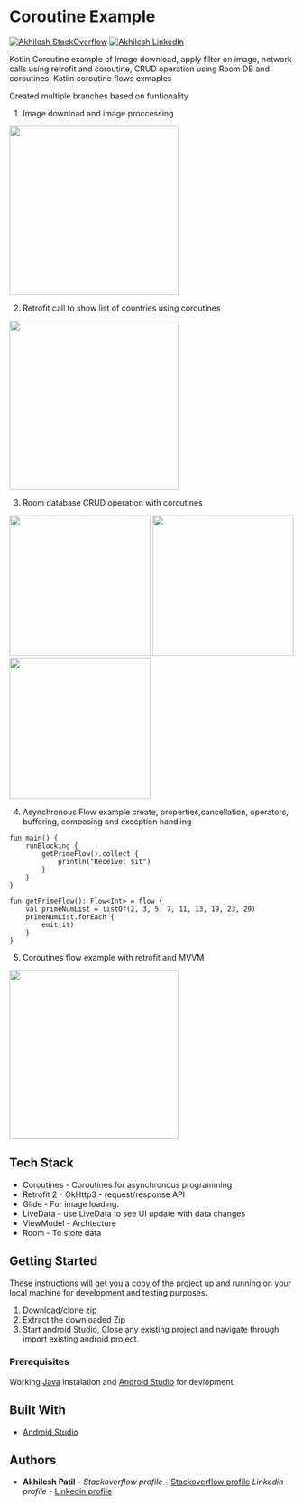 # Coroutine Example
[![Akhilesh StackOverflow](https://img.shields.io/badge/Akhilesh-StackOverflow-orange.svg?style=for-the-badge)](https://stackoverflow.com/users/1548824/akhilesh0707)
[![Akhilesh LinkedIn](https://img.shields.io/badge/Akhilesh-LinkedIn-blue.svg?style=for-the-badge)](https://www.linkedin.com/in/akhilesh0707/)

Kotlin Coroutine example of Image download, apply filter on image, network calls using retrofit and coroutine, CRUD operation using Room DB and coroutines, Kotlin coroutine flows exmaples

Created multiple branches based on funtionality

1. Image download and image proccessing
<img src="https://github.com/akhilesh0707/CoroutineExample/blob/master/previews/image_download_process.png" width="300">

2. Retrofit call to show list of countries using coroutines
<img src="https://github.com/akhilesh0707/CoroutineExample/blob/master/previews/retrofit_mvvm.png" width="300">

3. Room database CRUD operation with coroutines 

<img src="https://github.com/akhilesh0707/CoroutineExample/blob/master/previews/room_1.png" width="250"> <img src="https://github.com/akhilesh0707/CoroutineExample/blob/master/previews/room2.png" width="250"> <img src="https://github.com/akhilesh0707/CoroutineExample/blob/master/previews/room3.png" width="250">

4. Asynchronous Flow example create, properties,cancellation, operators, buffering, composing and exception handling 

```
fun main() {
    runBlocking {
        getPrimeFlow().collect {
            println("Receive: $it")
        }
    }
}

fun getPrimeFlow(): Flow<Int> = flow {
    val primeNumList = listOf(2, 3, 5, 7, 11, 13, 19, 23, 29)
    primeNumList.forEach {
        emit(it)
    }
}
```

5. Coroutines flow example with retrofit and MVVM
<img src="https://github.com/akhilesh0707/CoroutineExample/blob/master/previews/flow_mvvm_retrofit.png" width="300">

## Tech Stack
- Coroutines - Coroutines for asynchronous programming
- Retrofit 2 - OkHttp3 - request/response API
- Glide - For image loading.
- LiveData - use LiveData to see UI update with data changes
- ViewModel - Archtecture
- Room - To store data

## Getting Started
These instructions will get you a copy of the project up and running on your local machine for development and testing purposes.

1. Download/clone zip
2. Extract the downloaded Zip
3. Start android Studio, Close any existing project and navigate through import existing android project.


### Prerequisites

Working [Java](https://www.oracle.com/technetwork/java/javase/downloads/index.html) instalation and [Android Studio](https://developer.android.com/studio/) for devlopment.


## Built With

* [Android Studio](https://developer.android.com/studio/)


## Authors

* **Akhilesh Patil** - *Stackoverflow profile* - [Stackoverflow profile](https://stackoverflow.com/users/1548824/akhilesh0707)
			  *Linkedin profile* - [Linkedin profile](https://www.linkedin.com/in/akhilesh0707/)

